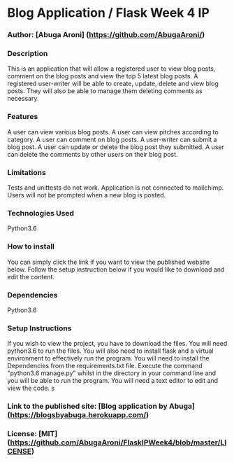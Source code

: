# Blog Application / Flask Week 4 IP

### Author: [Abuga Aroni] (https://github.com/AbugaAroni/)

### Description
This is an application that will allow a registered user to view blog posts, comment on the blog posts and view the top 5 latest blog posts.
A registered user-writer will be able to create, update, delete and view blog posts. They will also be able to manage them deleting comments as necessary.

### Features
A user can view various blog posts.
A user can view pitches according to category.
A user can comment on blog posts.
A user-writer can submit a blog post.
A user can update or delete the blog post they submitted.
A user can delete the comments by other users on their blog post.

### Limitations
Tests and unittests do not work.
Application is not connected to mailchimp. Users will not be prompted when a new blog is posted.

### Technologies Used
Python3.6

### How to install
You can simply click the link if you want to view the published website below.
Follow the setup instruction below if you would like to download and edit the content.

### Dependencies
Python3.6

### Setup Instructions
If you wish to view the project, you have to download the files. You will need python3.6 to run the files.
You will also need to install flask and a virtual environment to effectively run the program.
You will need to install the Dependencies from the requirements.txt file.
Execute the command "python3.6 manage.py" whilst in the directory in your command line and you will be able to run the program.
You will need a text editor to edit and view the code. s

### Link to the published site: [Blog application by Abuga] (https://blogsbyabuga.herokuapp.com/)

### License: [MIT] (https://github.com/AbugaAroni/FlaskIPWeek4/blob/master/LICENSE)
